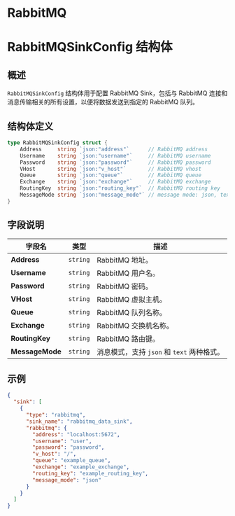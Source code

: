 RabbitMQ
====

# RabbitMQSinkConfig 结构体

## 概述

`RabbitMQSinkConfig` 结构体用于配置 RabbitMQ Sink，包括与 RabbitMQ 连接和消息传输相关的所有设置，以便将数据发送到指定的 RabbitMQ 队列。

## 结构体定义

```go
type RabbitMQSinkConfig struct {
	Address     string `json:"address"`      // RabbitMQ address
	Username    string `json:"username"`     // RabbitMQ username
	Password    string `json:"password"`     // RabbitMQ password
	VHost       string `json:"v_host"`       // RabbitMQ vhost
	Queue       string `json:"queue"`        // RabbitMQ queue
	Exchange    string `json:"exchange"`     // RabbitMQ exchange
	RoutingKey  string `json:"routing_key"`  // RabbitMQ routing key
	MessageMode string `json:"message_mode"` // message mode: json, text
}
```
## 字段说明

| 字段名             | 类型       | 描述                            |
|-----------------|----------|-------------------------------|
| **Address**     | `string` | RabbitMQ 地址。                  |
| **Username**    | `string` | RabbitMQ 用户名。                 |
| **Password**    | `string` | RabbitMQ 密码。                  |
| **VHost**       | `string` | RabbitMQ 虚拟主机。                |
| **Queue**       | `string` | RabbitMQ 队列名称。                |
| **Exchange**    | `string` | RabbitMQ 交换机名称。               |
| **RoutingKey**  | `string` | RabbitMQ 路由键。                 |
| **MessageMode** | `string` | 消息模式，支持 `json` 和 `text` 两种格式。 |


## 示例
```json
{
  "sink": [
    {
      "type": "rabbitmq",
      "sink_name": "rabbitmq_data_sink",
      "rabbitmq": {
        "address": "localhost:5672",
        "username": "user",
        "password": "password",
        "v_host": "/",
        "queue": "example_queue",
        "exchange": "example_exchange",
        "routing_key": "example_routing_key",
        "message_mode": "json"
      }
    }
  ]
}
```